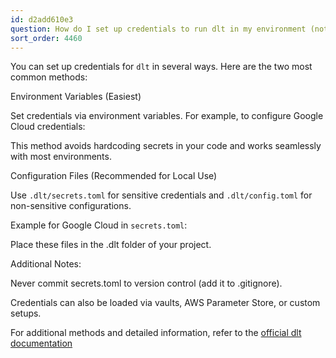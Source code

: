 ```yaml
---
id: d2add610e3
question: How do I set up credentials to run dlt in my environment (not Google Colab)?
sort_order: 4460
---
```


You can set up credentials for `dlt` in several ways. Here are the two most common methods:

Environment Variables (Easiest)

Set credentials via environment variables. For example, to configure Google Cloud credentials:

This method avoids hardcoding secrets in your code and works seamlessly with most environments.

Configuration Files (Recommended for Local Use)

Use `.dlt/secrets.toml` for sensitive credentials and `.dlt/config.toml` for non-sensitive configurations.

Example for Google Cloud in `secrets.toml`:

Place these files in the .dlt folder of your project.

Additional Notes:

Never commit secrets.toml to version control (add it to .gitignore).

Credentials can also be loaded via vaults, AWS Parameter Store, or custom setups.

For additional methods and detailed information, refer to the [official dlt documentation](https://dlthub.com/docs/general-usage/credentials/)

